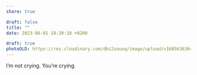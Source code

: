 ```yaml
---
share: true

draft: false
title: ""
date: 2023-06-01 18:20:18 +0200

draft: true
photoOLD: https://res.cloudinary.com/dbi2zounq/image/upload/v1685636364/rgyvkuu1hjfdrzsjwp8k.jpg
---
```


I’m not crying. You’re crying.
